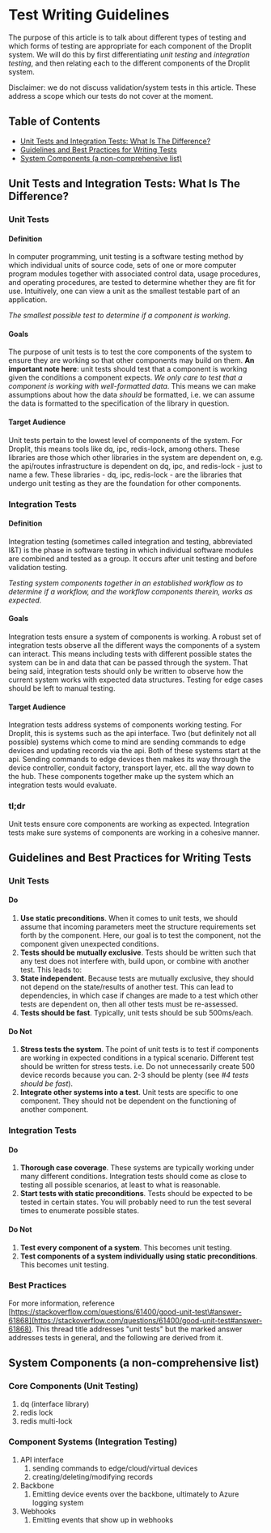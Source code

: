 # Test Writing Guidelines

The purpose of this article is to talk about different types of testing and which forms of testing are appropriate for each component of the Droplit system. We will do this by first differentiating _unit testing_ and _integration testing_, and then relating each to the different components of the Droplit system.

Disclaimer: we do not discuss validation/system tests in this article. These address a scope which our tests do not cover at the moment.

## Table of Contents

* [Unit Tests and Integration Tests: What Is The Difference?](#unit-tests-and-integration-tests-what-is-the-difference)
* [Guidelines and Best Practices for Writing Tests](#guidelines-and-best-practices-for-writing-tests)
* [System Components (a non-comprehensive list)](#system-components-a-non-comprehensive-list)

## Unit Tests and Integration Tests: What Is The Difference?

### **Unit Tests**

#### Definition

In computer programming, unit testing is a software testing method by which individual units of source code, sets of one or more computer program modules together with associated control data, usage procedures, and operating procedures, are tested to determine whether they are fit for use. Intuitively, one can view a unit as the smallest testable part of an application.

_The smallest possible test to determine if a component is working._

#### Goals

The purpose of unit tests is to test the core components of the system to ensure they are working so that other components may build on them. **An important note here**: unit tests should test that a component is working given the conditions a component expects. _We only care to test that a component is working with well-formatted data_. This means we can make assumptions about how the data _should_ be formatted, i.e. we can assume the data is formatted to the specification of the library in question.

#### Target Audience

Unit tests pertain to the lowest level of components of the system. For Droplit, this means tools like dq, ipc, redis-lock, among others. These libraries are those which other libraries in the system are dependent on, e.g. the api/routes infrastructure is dependent on dq, ipc, and redis-lock - just to name a few. These libraries - dq, ipc, redis-lock - are the libraries that undergo unit testing as they are the foundation for other components.

### **Integration Tests**

#### Definition

Integration testing \(sometimes called integration and testing, abbreviated I&T\) is the phase in software testing in which individual software modules are combined and tested as a group. It occurs after unit testing and before validation testing.

_Testing system components together in an established workflow as to determine if a workflow, and the workflow components therein, works as expected._

#### Goals

Integration tests ensure a system of components is working. A robust set of integration tests observe all the different ways the components of a system can interact. This means including tests with different possible states the system can be in and data that can be passed through the system. That being said, integration tests should only be written to observe how the current system works with expected data structures. Testing for edge cases should be left to manual testing.

#### Target Audience

Integration tests address systems of components working testing. For Droplit, this is systems such as the api interface. Two \(but definitely not all possible\) systems which come to mind are sending commands to edge devices and updating records via the api. Both of these systems start at the api. Sending commands to edge devices then makes its way through the device controller, conduit factory, transport layer, etc. all the way down to the hub. These components together make up the system which an integration tests would evaluate.

### **tl;dr**

Unit tests ensure  core components are working as expected. Integration tests make sure systems of components are working in a cohesive manner.

## Guidelines and Best Practices for Writing Tests


### **Unit Tests**

#### Do

1. **Use static preconditions**. When it comes to unit tests, we should assume that incoming parameters meet the structure requirements set forth by the component. Here, our goal is to test the component, not the component given unexpected conditions.
2. **Tests should be mutually exclusive**.  Tests should be written such that any test does not interfere with, build upon, or combine with another test. This leads to:
3. **State independent**. Because tests are mutually exclusive, they should not depend on the state/results of another test. This can lead to dependencies, in which case if changes are made to a test which other tests are dependent on, then all other tests must be re-assessed.
4. **Tests should be fast**. Typically, unit tests should be sub 500ms/each.

#### Do Not

1. **Stress tests the system**. The point of unit tests is to test if components are working in expected conditions in a typical scenario. Different test should be written for stress tests. i.e. Do not unnecessarily create 500 device records because you can. 2-3 should be plenty \(see _\#4 tests should be fast_\).
2. **Integrate other systems into a test**. Unit tests are specific to one component. They should not be dependent on the functioning of another component.

### **Integration Tests**

#### Do

1. **Thorough case coverage**. These systems are typically working under many different conditions. Integration tests should come as close to testing all possible scenarios, at least to what is reasonable.
2. **Start tests with static preconditions**. Tests should be expected to be tested in certain states. You will probably need to run the test several times to enumerate possible states.

#### Do Not

1. **Test every component of a system**. This becomes unit testing.
2. **Test components of a system individually using static preconditions**. This becomes unit testing.

### **Best Practices**

For more information, reference [https://stackoverflow.com/questions/61400/good-unit-test\#answer-61868](https://stackoverflow.com/questions/61400/good-unit-test#answer-61868). This thread title addresses "unit tests" but the marked answer addresses tests in general, and the following are derived from it.

## System Components \(a non-comprehensive list\)

### **Core Components \(Unit Testing\)**

1. dq \(interface library\)
2. redis lock
3. redis multi-lock

### **Component Systems \(Integration Testing\)**

1. API interface
   1. sending commands to edge/cloud/virtual devices
   2. creating/deleting/modifying records
2. Backbone
   1. Emitting device events over the backbone, ultimately to Azure logging system
3. Webhooks
   1. Emitting events that show up in webhooks



